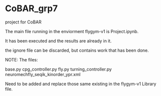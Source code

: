 # CoBAR_grp7
project for CoBAR

The main file running in the enviorment flygym-v1 is Project.ipynb.

It has been executed and the results are already in it.

the ignore file can be discarded, but contains work that has been done.

NOTE:
The files:

base.py
cpg_controller.py
fly.py
turning_controller.py
neuromechfly_seqik_kinorder_ypr.xml

Need to be added and replace those same existing in the flygym-v1 Library file.
